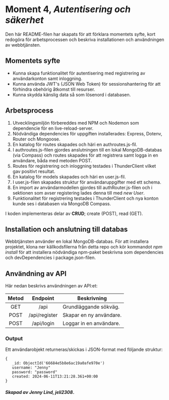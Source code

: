 # Moment 4, _Autentisering och säkerhet_
Den här README-filen har skapats för att förklara momentets syfte, kort redogöra för arbetsprocessen och beskriva installationen och användningen av webbtjänsten.

## Momentets syfte

- Kunna skapa funktionalitet för autentisering med registrering av användarkonton samt inloggning.
- Kunna använda JWT's (JSON Web Token) för sessionshantering för att förhindra obehörig åtkomst till resurser.
- Kunna skydda känslig data så som lösenord i databasen.

## Arbetsprocess

1. Utvecklingsmiljön förbereddes med NPM och Nodemon som dependencie för en live-reload-server.
2. Nödvändiga dependencies för uppgiften installerades: Express, Dotenv, Router och Mongoose. 
3. En katalog för routes skapades och häri en authroutes.js-fil. 
4. I authroutes.js-filen gjordes anslutningen till en lokal MongoDB-databas (via Compass) och routes skapades för att registrera samt logga in en användare, båda med metoden POST. 
5. Routes för registrering och inloggning testades i ThunderClient vilket gav positivt resultat.
6. En katalog för models skapades och häri en user.js-fil.
7. I user.js-filen skapades struktur för användaruppgifter med ett schema.
8. En import av användarmodellen gjordes till authRouter.js-filen och i sektionen som avser registering lades denna till med _new User_.
9. Funktionalitet för registrering testades i ThunderClient och nya konton kunde ses i databasen via MongoDB Compass.

I koden implementeras delar av **CRUD**; create (POST), read (GET).

## Installation och anslutning till databas

Webbtjänsten använder en lokal MongoDB-databas. För att installera projektet, klona ner källkodsfilerna från detta repo och kör kommandot _npm install_ för att installera nödvändiga npm-paket beskrivna som dependencies och devDependencies i package.json-filen.

## Användning av API

Här nedan beskrivs användningen av API:et:

| **Metod** | **Endpoint**  | **Beskrivning**         |
|:---------:|:-------------:|-------------------------|
| GET       | /api          | Grundläggande sökväg.   |
| POST      | /api/register | Skapar en ny användare. |
| POST      | /api/login    | Loggar in en användare. |                                                                                                               |

### Output

Ett användarobjekt returneras/skickas i JSON-format med följande struktur:
```
{
   _id: ObjectId('66684e5b8e6ac19a0afe970e')
   username: "Jenny"
   password: "password"
   created: 2024-06-11T13:21:28.361+00:00
}
```

#### _Skapad av Jenny Lind, jeli2308_.